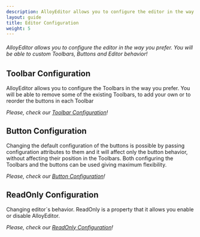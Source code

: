 ```yaml
---
description: AlloyEditor allows you to configure the editor in the way you prefer. You will be able to custom Toolbars, Buttons and Editor behavior!
layout: guide
title: Editor Configuration
weight: 5
---
```


###### AlloyEditor allows you to configure the editor in the way you prefer. You will be able to custom Toolbars, Buttons and Editor behavior!

<article id="article1">

## Toolbar Configuration

<p>
	AlloyEditor allows you to configure the Toolbars in the way you prefer. You will be able to remove some of the existing Toolbars, to add your own or to reorder the buttons in each Toolbar
</p>

<p><i>Please, check our <a href="/docs/use/toolbar_configuration.html">Toolbar Configuration</a>!</i></p>

</article>

<article id="article2">

## Button Configuration

<p>
	Changing the default configuration of the buttons is possible by passing configuration attributes to them and it will affect only the button behavior, without affecting their position in the Toolbars. Both configuring the Toolbars and the buttons can be used giving maximum flexibility.
</p>

<p><i>Please, check our <a href="/docs/use/button_configuration.html">Button Configuration</a>!</i></p>

</article>

<article id="article3">

## ReadOnly Configuration

<p>
	Changing editor´s behavior. ReadOnly is a property that it allows you enable or disable AlloyEditor.
</p>

<p><i>Please, check our <a href="/docs/use/readonly_configuration.html">ReadOnly Configuration</a>!</i></p>

</article>